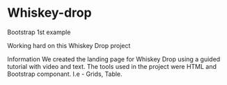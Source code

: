 # Whiskey-drop
Bootstrap 1st example

Working hard on this Whiskey Drop project

Information
We created the landing page for Whiskey Drop using a guided tutorial with video and text.
The tools used in the project were HTML and Bootstrap componant. I.e - Grids, Table.
